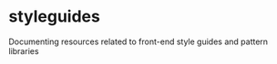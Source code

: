 styleguides
===========

Documenting resources related to front-end style guides and pattern libraries
